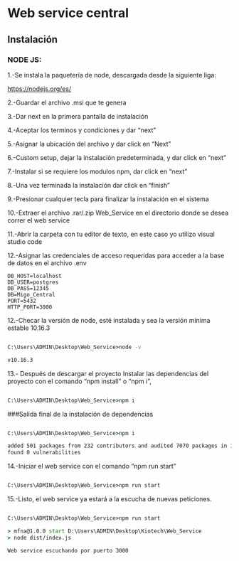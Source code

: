 # Web service central

## Instalación

### NODE JS:

1.-Se instala la paquetería de node, descargada desde la siguiente liga:

https://nodejs.org/es/

2.-Guardar el archivo .msi que te genera

3.-Dar next en la primera pantalla de instalación

4.-Aceptar los terminos y condiciones y dar “next”

5.-Asignar la ubicación del archivo y dar click en “Next”

6.-Custom setup, dejar la instalación predeterminada, y dar click en “next”

7.-Instalar si se requiere los modulos npm, dar click en “next”

8.-Una vez terminada la instalación dar click en “finish”

9.-Presionar cualquier tecla para finalizar la instalación en el sistema

10.-Extraer el archivo .rar/.zip Web_Service en el directorio donde se desea correr el web service

11.-Abrir la carpeta con tu editor de texto, en este caso yo utilizo visual studio code

12.-Asignar las credenciales de acceso requeridas para acceder a la base de datos en el archivo .env

```.env
DB_HOST=localhost
DB_USER=postgres
DB_PASS=12345
DB=Migo_Central
PORT=5432
HTTP_PORT=3000
```

12.-Checar la versión de node, esté instalada y sea la versión mínima estable 10.16.3

```cmd

C:\Users\ADMIN\Desktop\Web_Service>node -v

v10.16.3

```

13.- Después de descargar el proyecto Instalar las dependencias del proyecto con el comando “npm install” o “npm i”,

```cmd

C:\Users\ADMIN\Desktop\Web_Service>npm i

```

###Salida final de la instalación de dependencias

```cmd

C:\Users\ADMIN\Desktop\Web_Service>npm i

added 501 packages from 232 contributors and audited 7070 packages in 16.897s
found 0 vulnerabilities

```

14.-Iniciar el web service con el comando “npm run start”

```cmd

C:\Users\ADMIN\Desktop\Web_Service>npm run start

```

15.-Listo, el web service ya estará a la escucha de nuevas peticiones.

```cmd

C:\Users\ADMIN\Desktop\Web_Service>npm run start

> mfna@1.0.0 start D:\Users\ADMIN\Desktop\Kiotech\Web_Service
> node dist/index.js

Web service escuchando por puerto 3000

```